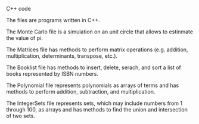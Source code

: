C++ code

The files are programs written in C++.

The Monte Carlo file is a simulation on an unit circle that allows to estinmate the value of pi.

The Matrices file has methods to perform matrix operations (e.g. addition, multiplication, determinants, transpose, etc.).

The Booklist file has methods to insert, delete, serach, and sort a list of books represented by ISBN numbers.

The Polynomial file represents polynomials as arrays of terms and has methods to perform addition, subtraction, and multiplication.

The IntegerSets file represents sets, which may include numbers from 1 through 100, as arrays and has methods to find the union and intersection of two sets.
